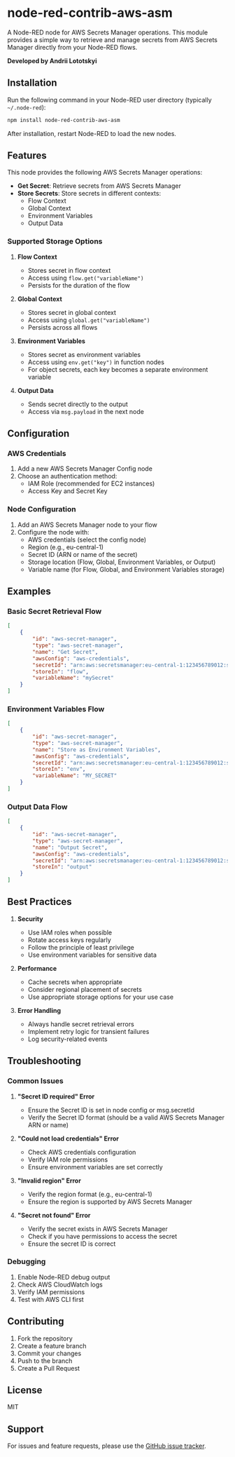 # node-red-contrib-aws-asm

A Node-RED node for AWS Secrets Manager operations. This module provides a simple way to retrieve and manage secrets from AWS Secrets Manager directly from your Node-RED flows.

**Developed by Andrii Lototskyi**

## Installation

Run the following command in your Node-RED user directory (typically `~/.node-red`):

```bash
npm install node-red-contrib-aws-asm
```

After installation, restart Node-RED to load the new nodes.

## Features

This node provides the following AWS Secrets Manager operations:

- **Get Secret**: Retrieve secrets from AWS Secrets Manager
- **Store Secrets**: Store secrets in different contexts:
  - Flow Context
  - Global Context
  - Environment Variables
  - Output Data

### Supported Storage Options

1. **Flow Context**
   - Stores secret in flow context
   - Access using `flow.get("variableName")`
   - Persists for the duration of the flow

2. **Global Context**
   - Stores secret in global context
   - Access using `global.get("variableName")`
   - Persists across all flows

3. **Environment Variables**
   - Stores secret as environment variables
   - Access using `env.get("key")` in function nodes
   - For object secrets, each key becomes a separate environment variable

4. **Output Data**
   - Sends secret directly to the output
   - Access via `msg.payload` in the next node

## Configuration

### AWS Credentials

1. Add a new AWS Secrets Manager Config node
2. Choose an authentication method:
   - IAM Role (recommended for EC2 instances)
   - Access Key and Secret Key

### Node Configuration

1. Add an AWS Secrets Manager node to your flow
2. Configure the node with:
   - AWS credentials (select the config node)
   - Region (e.g., eu-central-1)
   - Secret ID (ARN or name of the secret)
   - Storage location (Flow, Global, Environment Variables, or Output)
   - Variable name (for Flow, Global, and Environment Variables storage)

## Examples

### Basic Secret Retrieval Flow

```json
[
    {
        "id": "aws-secret-manager",
        "type": "aws-secret-manager",
        "name": "Get Secret",
        "awsConfig": "aws-credentials",
        "secretId": "arn:aws:secretsmanager:eu-central-1:123456789012:secret:my-secret",
        "storeIn": "flow",
        "variableName": "mySecret"
    }
]
```

### Environment Variables Flow

```json
[
    {
        "id": "aws-secret-manager",
        "type": "aws-secret-manager",
        "name": "Store as Environment Variables",
        "awsConfig": "aws-credentials",
        "secretId": "arn:aws:secretsmanager:eu-central-1:123456789012:secret:my-secret",
        "storeIn": "env",
        "variableName": "MY_SECRET"
    }
]
```

### Output Data Flow

```json
[
    {
        "id": "aws-secret-manager",
        "type": "aws-secret-manager",
        "name": "Output Secret",
        "awsConfig": "aws-credentials",
        "secretId": "arn:aws:secretsmanager:eu-central-1:123456789012:secret:my-secret",
        "storeIn": "output"
    }
]
```

## Best Practices

1. **Security**
   - Use IAM roles when possible
   - Rotate access keys regularly
   - Follow the principle of least privilege
   - Use environment variables for sensitive data

2. **Performance**
   - Cache secrets when appropriate
   - Consider regional placement of secrets
   - Use appropriate storage options for your use case

3. **Error Handling**
   - Always handle secret retrieval errors
   - Implement retry logic for transient failures
   - Log security-related events

## Troubleshooting

### Common Issues

1. **"Secret ID required" Error**
   - Ensure the Secret ID is set in node config or msg.secretId
   - Verify the Secret ID format (should be a valid AWS Secrets Manager ARN or name)

2. **"Could not load credentials" Error**
   - Check AWS credentials configuration
   - Verify IAM role permissions
   - Ensure environment variables are set correctly

3. **"Invalid region" Error**
   - Verify the region format (e.g., eu-central-1)
   - Ensure the region is supported by AWS Secrets Manager

4. **"Secret not found" Error**
   - Verify the secret exists in AWS Secrets Manager
   - Check if you have permissions to access the secret
   - Ensure the secret ID is correct

### Debugging

1. Enable Node-RED debug output
2. Check AWS CloudWatch logs
3. Verify IAM permissions
4. Test with AWS CLI first

## Contributing

1. Fork the repository
2. Create a feature branch
3. Commit your changes
4. Push to the branch
5. Create a Pull Request

## License

MIT

## Support

For issues and feature requests, please use the [GitHub issue tracker](https://github.com/lotockii/node-red-contrib-aws-asm/issues). 
